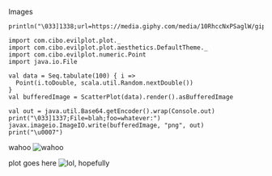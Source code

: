 Images

```tut
println("\033]1338;url=https://media.giphy.com/media/10RhccNxPSaglW/giphy.gif;alt=keycat\u0007")
```

```tut
import com.cibo.evilplot.plot._
import com.cibo.evilplot.plot.aesthetics.DefaultTheme._
import com.cibo.evilplot.numeric.Point
import java.io.File

val data = Seq.tabulate(100) { i =>
  Point(i.toDouble, scala.util.Random.nextDouble())
}
val bufferedImage = ScatterPlot(data).render().asBufferedImage
```

```tut:invisible
val out = java.util.Base64.getEncoder().wrap(Console.out)
print("\033]1337;File=blah;foo=whatever:")
javax.imageio.ImageIO.write(bufferedImage, "png", out)
print("\u0007")
```

wahoo ![wahoo](tut:1)

plot goes here ![lol](tut:0), hopefully
